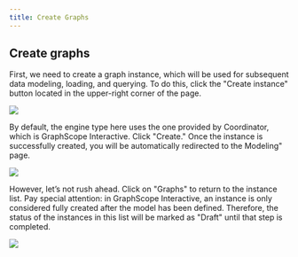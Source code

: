 ```yaml
---
title: Create Graphs
---
```


## Create graphs

First, we need to create a graph instance, which will be used for subsequent data modeling, loading, and querying. To do this, click the "Create instance" button located in the upper-right corner of the page.

<img src="/visualization/create_graph_inputname.png" />

By default, the engine type here uses the one provided by Coordinator, which is GraphScope Interactive. Click "Create." Once the instance is successfully created, you will be automatically redirected to the Modeling" page.

<img src="/visualization/create_graph_modeling.png" />

However, let’s not rush ahead. Click on "Graphs" to return to the instance list. Pay special attention: in GraphScope
Interactive, an instance is only considered fully created after the model has been defined. Therefore, the status of the
instances in this list will be marked as "Draft" until that step is completed.

<img src="/visualization/create_graph_draft_list.png" />

